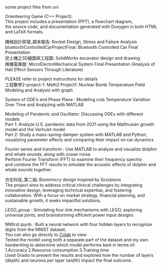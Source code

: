 some project files from uni    
  
Orienteering Game (C++ Project):    
This project includes a presentation (PPT), a flowchart diagram,   
the source code, and documentation generated with Doxygen in both HTML and LaTeX formats.
  
機械設計原理_期末報告: Rocket Design, Stress and Failure Analysis  
bluetoothControlledCarProjectFinal: Bluetooth Controlled Car Final Presentation  
挖土機之3D繪圖與工程圖: SolidWorks excavator design and drawing  
微機電專題: MicroElectroMechanical System Final Presentation (Analysis of Hall Effect Sensors Through Literature)   

PLEASE refer to project instructions for details  
工程數學2-project-1: Math2 Project1: Nuclear Bomb Temperature Field Modeling and Analysis with graph  

System of ODE’s and Phase Plane : Modeling cola Temperature Variation Over Time and Analyzing with MATLAB  

Modeling of Pandemic and Oscillator:   Discussing ODEs with different models  
Part 1: Analyze U.S. pandemic data from 2021 using the Malthusian growth model and the Verhulst model  
Part 2: Study a mass-spring-damper system with MATLAB and Python,  
visualizing parameter effects and comparing their impact on car dynamics    

Fourier series and transform : Use MATLAB to analyze and visualize dolphin and whale sounds, along with ocean noise.  
Perform Fourier Transform (FFT) to examine their frequency spectra   
and combine the FFT results to simulate the acoustic effects of dolphin and whale sounds together.   


仿生科技_第二組: Biomimicry design Inspired by Scorpions    
The project aims to address critical clinical challenges by integrating innovative design, leveraging technical expertise, and fostering collaboration. With a focus on market strategy, financial planning, and sustainable growth, it seeks impactful solutions.    

LEGO_group : Simulating four-link mechanisms with LEGO, exploring universal joints, and brainstorming efficient power input designs  

NNfirst.ipynb : Built a neural network with four hidden layers to recognize digits from the MNIST dataset.  
You can also go directly to [Colab](https://colab.research.google.com/drive/1HowV9ni0lMTnJy9WerZsJyQjUspaMsKy?usp=sharing) to view   
Tested the model using both a separate part of the dataset and my own handwriting to determine which model performs best in terms of:  
1.Accuracy  2.Resource consumption 3.Training time  
Used Gradio to present the results and explored how the number of layers (depth) and neurons per layer (width) impact the final outcome.

